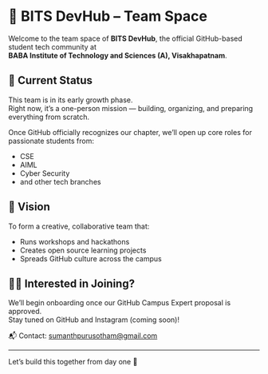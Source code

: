 # 🧠 BITS DevHub – Team Space

Welcome to the team space of **BITS DevHub**, the official GitHub-based student tech community at  
**BABA Institute of Technology and Sciences (A), Visakhapatnam**.

## 🌱 Current Status
This team is in its early growth phase.  
Right now, it’s a one-person mission — building, organizing, and preparing everything from scratch.

Once GitHub officially recognizes our chapter, we’ll open up core roles for passionate students from:
- CSE
- AIML
- Cyber Security
- and other tech branches

## 🎯 Vision
To form a creative, collaborative team that:
- Runs workshops and hackathons
- Creates open source learning projects
- Spreads GitHub culture across the campus

## 🙋‍♂️ Interested in Joining?
We’ll begin onboarding once our GitHub Campus Expert proposal is approved.  
Stay tuned on GitHub and Instagram (coming soon)!

📬 Contact: [sumanthpurusotham@gmail.com](mailto:sumanthpurusotham@gmail.com)

---

Let’s build this together from day one 🚀
